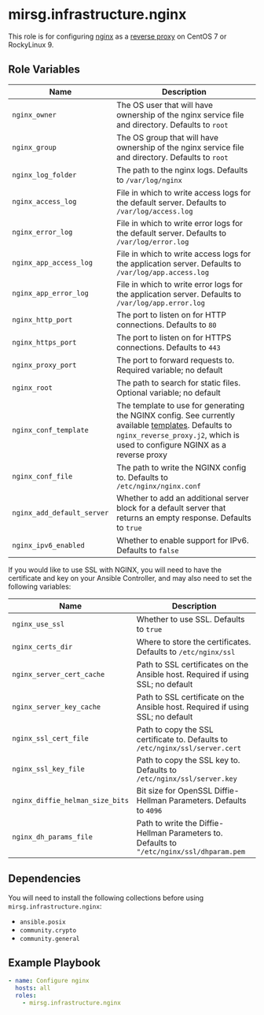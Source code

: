 # mirsg.infrastructure.nginx

This role is for configuring [nginx](https://www.nginx.com/) as a
[reverse proxy](https://docs.nginx.com/nginx/admin-guide/web-server/reverse-proxy/)
on CentOS 7 or RockyLinux 9.

## Role Variables

| Name                       | Description                                                                                                                                                                                     |
| -------------------------- | ----------------------------------------------------------------------------------------------------------------------------------------------------------------------------------------------- |
| `nginx_owner`              | The OS user that will have ownership of the nginx service file and directory. Defaults to `root`                                                                                                |
| `nginx_group`              | The OS group that will have ownership of the nginx service file and directory. Defaults to `root`                                                                                               |
| `nginx_log_folder`         | The path to the nginx logs. Defaults to `/var/log/nginx`                                                                                                                                        |
| `nginx_access_log`         | File in which to write access logs for the default server. Defaults to `/var/log/access.log`                                                                                                    |
| `nginx_error_log`          | File in which to write error logs for the default server. Defaults to `/var/log/error.log`                                                                                                      |
| `nginx_app_access_log`     | File in which to write access logs for the application server. Defaults to `/var/log/app.access.log`                                                                                            |
| `nginx_app_error_log`      | File in which to write error logs for the application server. Defaults to `/var/log/app.error.log`                                                                                              |
| `nginx_http_port`          | The port to listen on for HTTP connections. Defaults to `80`                                                                                                                                    |
| `nginx_https_port`         | The port to listen on for HTTPS connections. Defaults to `443`                                                                                                                                  |
| `nginx_proxy_port`         | The port to forward requests to. Required variable; no default                                                                                                                                  |
| `nginx_root`               | The path to search for static files. Optional variable; no default                                                                                                                              |
| `nginx_conf_template`      | The template to use for generating the NGINX config. See currently available [templates](templates/). Defaults to `nginx_reverse_proxy.j2`, which is used to configure NGINX as a reverse proxy |
| `nginx_conf_file`          | The path to write the NGINX config to. Defaults to `/etc/nginx/nginx.conf`                                                                                                                      |
| `nginx_add_default_server` | Whether to add an additional server block for a default server that returns an empty response. Defaults to `true`                                                                               |
| `nginx_ipv6_enabled`       | Whether to enable support for IPv6. Defaults to `false`                                                                                                                                         |

If you would like to use SSL with NGINX, you will need to have the certificate
and key on your Ansible Controller, and may also need to set the following
variables:

| Name                            | Description                                                                               |
| ------------------------------- | ----------------------------------------------------------------------------------------- |
| `nginx_use_ssl`                 | Whether to use SSL. Defaults to `true`                                                    |
| `nginx_certs_dir`               | Where to store the certificates. Defaults to `/etc/nginx/ssl`                             |
| `nginx_server_cert_cache`       | Path to SSL certificates on the Ansible host. Required if using SSL; no default      |
| `nginx_server_key_cache`        | Path to SSL certificate on the Ansible host. Required if using SSL; no default      |
| `nginx_ssl_cert_file`           | Path to copy the SSL certificate to. Defaults to `/etc/nginx/ssl/server.cert`             |
| `nginx_ssl_key_file`            | Path to copy the SSL key to. Defaults to `/etc/nginx/ssl/server.key`                      |
| `nginx_diffie_helman_size_bits` | Bit size for OpenSSL Diffie-Hellman Parameters. Defaults to `4096`                        |
| `nginx_dh_params_file`          | Path to write the Diffie-Hellman Parameters to. Defaults to `"/etc/nginx/ssl/dhparam.pem` |

## Dependencies

You will need to install the following collections before using
`mirsg.infrastructure.nginx`:

- `ansible.posix`
- `community.crypto`
- `community.general`

## Example Playbook

```yaml
- name: Configure nginx
  hosts: all
  roles:
    - mirsg.infrastructure.nginx
```
